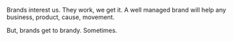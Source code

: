 Brands interest us. They work, we get it. A well managed brand will help any business, product, cause, movement. 

But, brands get to brandy. Sometimes.   
